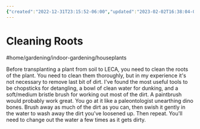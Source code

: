 ```yaml
---
{"created":"2022-12-31T23:15:52-06:00","updated":"2023-02-02T16:38:04-06:00","title":"Cleaning Roots","zettelgarden":true,"zettelType":"concept","dg-publish":true,"permalink":"/z/notes/cleaning-roots/","dgPassFrontmatter":true}
---
```


# Cleaning Roots
#home/gardening/indoor-gardening/houseplants 

Before transplanting a plant from soil to LECA, you need to clean the roots of the plant. You need to clean them thoroughly, but in my experience it's not necessary to remove last bit of dirt. I've found the most useful tools to be chopsticks for detangling, a bowl of clean water for dunking, and a soft/medium bristle brush for working out most of the dirt. A paintbrush would probably work great. You go at it like a paleontologist unearthing dino bones. Brush away as much of the dirt  as you can, then swish it gently in the water to wash away the dirt you've loosened up. Then repeat. You'll need to change out the water a few times as it gets dirty.